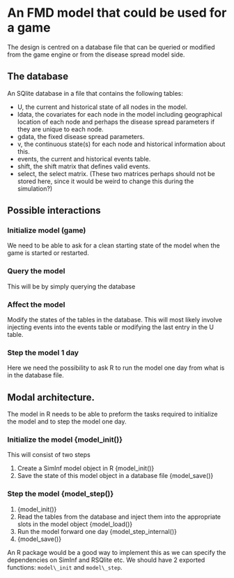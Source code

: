 # An FMD model that could be used for a game

The design is centred on a database file that can be queried or
modified from the game engine or from the disease spread model
side.

## The database

An SQlite database in a file that contains the following tables:

- U, the current and historical state of all nodes in the model.
- ldata, the covariates for each node in the model including
  geographical location of each node and perhaps the disease spread
  parameters if they are unique to each node.
- gdata, the fixed disease spread parameters.
- v, the continuous state(s) for each node and historical information
  about this.
- events, the current and historical events table.
- shift, the shift matrix that defines valid events.
- select, the select matrix. (These two matrices perhaps
  should not be stored here, since it would be weird to change this
  during the simulation?)

## Possible interactions

### Initialize model (game)

We need to be able to ask for a clean starting state of the model when
the game is started or restarted.

### Query the model

This will be by simply querying the database

### Affect the model

Modify the states of the tables in the database. This will most likely
involve injecting events into the events table or modifying the last
entry in the U table.

### Step the model 1 day

Here we need the possibility to ask R to run the model one day from
what is in the database file.

## Modal architecture.

The model in R needs to be able to preform the tasks required to
initialize the model and to step the model one day.

### Initialize the model {model\_init()}

This will consist of two steps

1. Create a SimInf model object in R {model\_init()}
2. Save the state of this model object in a database file {model\_save()}

### Step the model {model\_step()}

1. {model\_init()}
2. Read the tables from the database and inject them into the
   appropriate slots in the model object {model\_load()}
3. Run the model forward one day {model\_step\_internal()}
4. {model\_save()}

An R package would be a good way to implement this as we can specify
the dependencies on SimInf and RSQlite etc. We should have 2 exported
functions: `model\_init` and `model\_step`.
